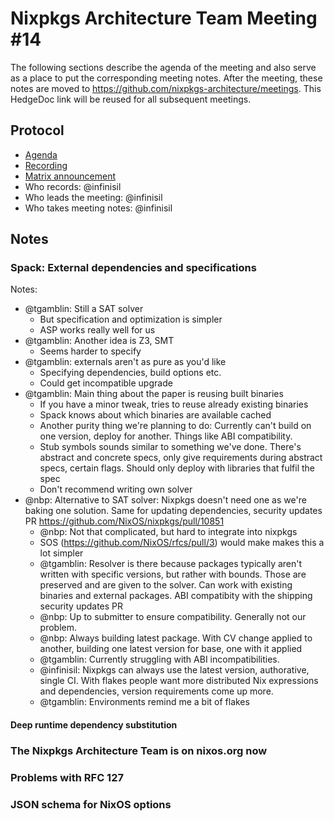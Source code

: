 # Nixpkgs Architecture Team Meeting #14

The following sections describe the agenda of the meeting and also serve as a place to put the corresponding meeting notes. After the meeting, these notes are moved to https://github.com/nixpkgs-architecture/meetings. This HedgeDoc link will be reused for all subsequent meetings.

## Protocol

- [Agenda](https://discourse.nixos.org/t/2022-10-19-nixpkgs-architecture-team-meeting-14/22578)
- [Recording](https://youtu.be/E5AyHPIli4Y)
- [Matrix announcement](https://matrix.to/#/!djTaTBQyWEPRQxrPTb:nixos.org/$qTtZmx6QA8hu1ho6E3bbwbngtpZaWXEyuh11nTJcWN0?via=nixos.org&via=matrix.org&via=nixos.dev)
- Who records: @infinisil
- Who leads the meeting: @infinisil
- Who takes meeting notes: @infinisil

## Notes

### Spack: External dependencies and specifications

Notes:
- @tgamblin: Still a SAT solver
  - But specification and optimization is simpler
  - ASP works really well for us
- @tgamblin: Another idea is Z3, SMT
  - Seems harder to specify
- @tgamblin: externals aren't as pure as you'd like
  - Specifying dependencies, build options etc.
  - Could get incompatible upgrade
- @tgamblin: Main thing about the paper is reusing built binaries
  - If you have a minor tweak, tries to reuse already existing binaries
  - Spack knows about which binaries are available cached
  - Another purity thing we're planning to do: Currently can't build on one version, deploy for another. Things like ABI compatibility.
  - Stub symbols sounds similar to something we've done. There's abstract and concrete specs, only give requirements during abstract specs, certain flags. Should only deploy with libraries that fulfil the spec
  - Don't recommend writing own solver
- @nbp: Alternative to SAT solver: Nixpkgs doesn't need one as we're baking one solution. Same for updating dependencies, security updates PR https://github.com/NixOS/nixpkgs/pull/10851
  - @nbp: Not that complicated, but hard to integrate into nixpkgs
  - SOS (https://github.com/NixOS/rfcs/pull/3) would make makes this a lot simpler
  - @tgamblin: Resolver is there because packages typically aren't written with specific versions, but rather with bounds. Those are preserved and are given to the solver. Can work with existing binaries and external packages. ABI compatibity with the shipping security updates PR
  - @nbp: Up to submitter to ensure compatibility. Generally not our problem.
  - @nbp: Always building latest package. With CV change applied to another, building one latest version for base, one with it applied
  - @tgamblin: Currently struggling with ABI incompatibilities.
  - @infinisil: Nixpkgs can always use the latest version, authorative, single CI. With flakes people want more distributed Nix expressions and dependencies, version requirements come up more.
  - @tgamblin: Environments remind me a bit of flakes

#### Deep runtime dependency substitution


### The Nixpkgs Architecture Team is on nixos.org now


### Problems with RFC 127


### JSON schema for NixOS options

